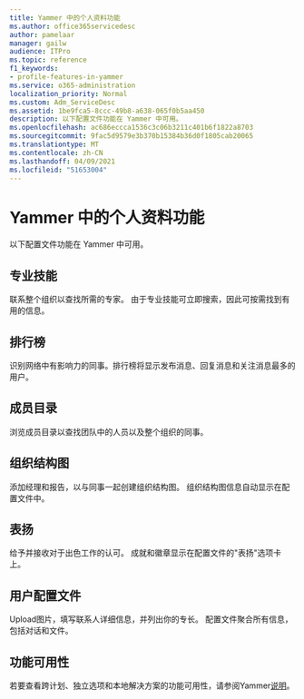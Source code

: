 ```yaml
---
title: Yammer 中的个人资料功能
ms.author: office365servicedesc
author: pamelaar
manager: gailw
audience: ITPro
ms.topic: reference
f1_keywords:
- profile-features-in-yammer
ms.service: o365-administration
localization_priority: Normal
ms.custom: Adm_ServiceDesc
ms.assetid: 1be9fca5-8ccc-49b8-a638-065f0b5aa450
description: 以下配置文件功能在 Yammer 中可用。
ms.openlocfilehash: ac686eccca1536c3c06b3211c401b6f1822a8703
ms.sourcegitcommit: 9fac5d9579e3b370b15384b36d0f1805cab20065
ms.translationtype: MT
ms.contentlocale: zh-CN
ms.lasthandoff: 04/09/2021
ms.locfileid: "51653004"
---
```

# <a name="profile-features-in-yammer"></a>Yammer 中的个人资料功能

以下配置文件功能在 Yammer 中可用。
 
## <a name="expertise"></a>专业技能

联系整个组织以查找所需的专家。 由于专业技能可立即搜索，因此可按需找到有用的信息。

## <a name="leaderboards"></a>排行榜

识别网络中有影响力的同事。排行榜将显示发布消息、回复消息和关注消息最多的用户。

## <a name="member-directory"></a>成员目录

浏览成员目录以查找团队中的人员以及整个组织的同事。
  
## <a name="org-chart"></a>组织结构图

添加经理和报告，以与同事一起创建组织结构图。 组织结构图信息自动显示在配置文件中。
  
## <a name="praise"></a>表扬

给予并接收对于出色工作的认可。 成就和徽章显示在配置文件的"表扬"选项卡上。
 
## <a name="user-profiles"></a>用户配置文件

Upload图片，填写联系人详细信息，并列出你的专长。 配置文件聚合所有信息，包括对话和文件。
  
## <a name="feature-availability"></a>功能可用性

若要查看跨计划、独立选项和本地解决方案的功能可用性，请参阅Yammer[说明](yammer-service-description.md)。
  

